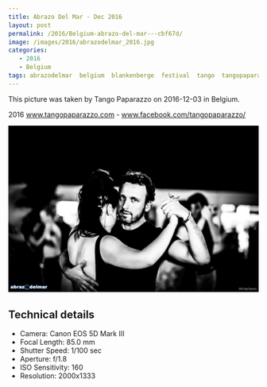```yaml
---
title: Abrazo Del Mar - Dec 2016
layout: post
permalink: /2016/Belgium-abrazo-del-mar---cbf67d/
image: /images/2016/abrazodelmar_2016.jpg
categories:
   - 2016
   - Belgium
tags: abrazodelmar  belgium  blankenberge  festival  tango  tangopaparazzo  winter
---
```

   
This picture was taken by Tango Paparazzo on 2016-12-03 in Belgium.

2016 www.tangopaparazzo.com - www.facebook.com/tangopaparazzo/

![Abrazo Del Mar - Dec 2016](/images/2016/abrazodelmar_2016.jpg)

## Technical details
* <i class="fa-solid fa-camera"></i> Camera: Canon EOS 5D Mark III
* <i class="fa-solid fa-square-caret-left"></i> Focal Length: 85.0 mm
* <i class="fa-solid fa-stopwatch"></i> Shutter Speed: 1/100 sec
* <i class="fa-solid fa-circle-dot"></i> Aperture: f/1.8
* <i class="fa-solid fa-lightbulb"></i> ISO Sensitivity: 160
* <i class="fa-solid fa-square-full"></i> Resolution: 2000x1333
